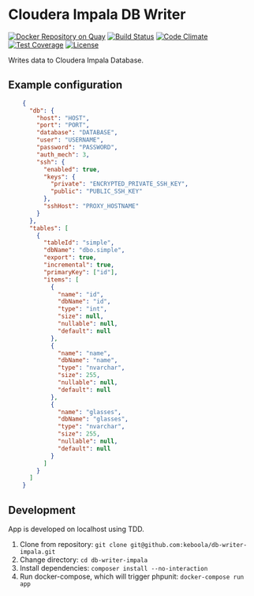 # Cloudera Impala DB Writer

[![Docker Repository on Quay](https://quay.io/repository/keboola/db-writer-impala/status "Docker Repository on Quay")](https://quay.io/repository/keboola/db-writer-impala)
[![Build Status](https://travis-ci.org/keboola/db-writer-impala.svg?branch=master)](https://travis-ci.org/keboola/db-writer-impala)
[![Code Climate](https://codeclimate.com/github/keboola/db-writer-impala/badges/gpa.svg)](https://codeclimate.com/github/keboola/db-writer-impala)
[![Test Coverage](https://codeclimate.com/github/keboola/db-writer-impala/badges/coverage.svg)](https://codeclimate.com/github/keboola/db-writer-impala/coverage)
[![License](https://img.shields.io/badge/license-MIT-blue.svg)](https://github.com/keboola/db-writer-impala/blob/master/LICENSE.md)

Writes data to Cloudera Impala Database.

## Example configuration

```json
    {
      "db": {
        "host": "HOST",
        "port": "PORT",
        "database": "DATABASE",
        "user": "USERNAME",
        "password": "PASSWORD",
        "auth_mech": 3,
        "ssh": {
          "enabled": true,
          "keys": {
            "private": "ENCRYPTED_PRIVATE_SSH_KEY",
            "public": "PUBLIC_SSH_KEY"
          },
          "sshHost": "PROXY_HOSTNAME"
        }
      },
      "tables": [
        {
          "tableId": "simple",
          "dbName": "dbo.simple",
          "export": true, 
          "incremental": true,
          "primaryKey": ["id"],
          "items": [
            {
              "name": "id",
              "dbName": "id",
              "type": "int",
              "size": null,
              "nullable": null,
              "default": null
            },
            {
              "name": "name",
              "dbName": "name",
              "type": "nvarchar",
              "size": 255,
              "nullable": null,
              "default": null
            },
            {
              "name": "glasses",
              "dbName": "glasses",
              "type": "nvarchar",
              "size": 255,
              "nullable": null,
              "default": null
            }
          ]                                
        }
      ]
    }
```

## Development

App is developed on localhost using TDD.

1. Clone from repository: `git clone git@github.com:keboola/db-writer-impala.git`
2. Change directory: `cd db-writer-impala`
3. Install dependencies: `composer install --no-interaction`
4. Run docker-compose, which will trigger phpunit: `docker-compose run app`
